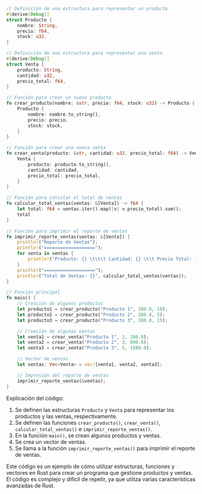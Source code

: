 ```rust
// Definición de una estructura para representar un producto
#[derive(Debug)]
struct Producto {
    nombre: String,
    precio: f64,
    stock: u32,
}

// Definición de una estructura para representar una venta
#[derive(Debug)]
struct Venta {
    producto: String,
    cantidad: u32,
    precio_total: f64,
}

// Función para crear un nuevo producto
fn crear_producto(nombre: &str, precio: f64, stock: u32) -> Producto {
    Producto {
        nombre: nombre.to_string(),
        precio: precio,
        stock: stock,
    }
}

// Función para crear una nueva venta
fn crear_venta(producto: &str, cantidad: u32, precio_total: f64) -> Venta {
    Venta {
        producto: producto.to_string(),
        cantidad: cantidad,
        precio_total: precio_total,
    }
}

// Función para calcular el total de ventas
fn calcular_total_ventas(ventas: &[Venta]) -> f64 {
    let total: f64 = ventas.iter().map(|v| v.precio_total).sum();
    total
}

// Función para imprimir el reporte de ventas
fn imprimir_reporte_ventas(ventas: &[Venta]) {
    println!("Reporte de Ventas");
    println!("===================");
    for venta in ventas {
        println!("Producto: {} \t\t\t Cantidad: {} \t\t Precio Total: {}", venta.producto, venta.cantidad, venta.precio_total);
    }
    println!("===================");
    println!("Total de Ventas: {}", calcular_total_ventas(ventas));
}

// Función principal
fn main() {
    // Creación de algunos productos
    let producto1 = crear_producto("Producto 1", 100.0, 10);
    let producto2 = crear_producto("Producto 2", 200.0, 5);
    let producto3 = crear_producto("Producto 3", 300.0, 15);

    // Creación de algunas ventas
    let venta1 = crear_venta("Producto 1", 2, 200.0);
    let venta2 = crear_venta("Producto 2", 3, 600.0);
    let venta3 = crear_venta("Producto 3", 5, 1500.0);

    // Vector de ventas
    let ventas: Vec<Venta> = vec![venta1, venta2, venta3];

    // Impresión del reporte de ventas
    imprimir_reporte_ventas(&ventas);
}
```

Explicación del código:

1. Se definen las estructuras `Producto` y `Venta` para representar los productos y las ventas, respectivamente.
2. Se definen las funciones `crear_producto()`, `crear_venta()`, `calcular_total_ventas()` e `imprimir_reporte_ventas()`.
3. En la función `main()`, se crean algunos productos y ventas.
4. Se crea un vector de ventas.
5. Se llama a la función `imprimir_reporte_ventas()` para imprimir el reporte de ventas.

Este código es un ejemplo de cómo utilizar estructuras, funciones y vectores en Rust para crear un programa que gestione productos y ventas. El código es complejo y difícil de repetir, ya que utiliza varias características avanzadas de Rust.
